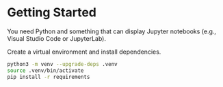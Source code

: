 # Getting Started

You need Python and something that can display Jupyter notebooks (e.g., Visual Studio
Code or JupyterLab).

Create a virtual environment and install dependencies.

```bash
python3 -m venv --upgrade-deps .venv
source .venv/bin/activate
pip install -r requirements
```
